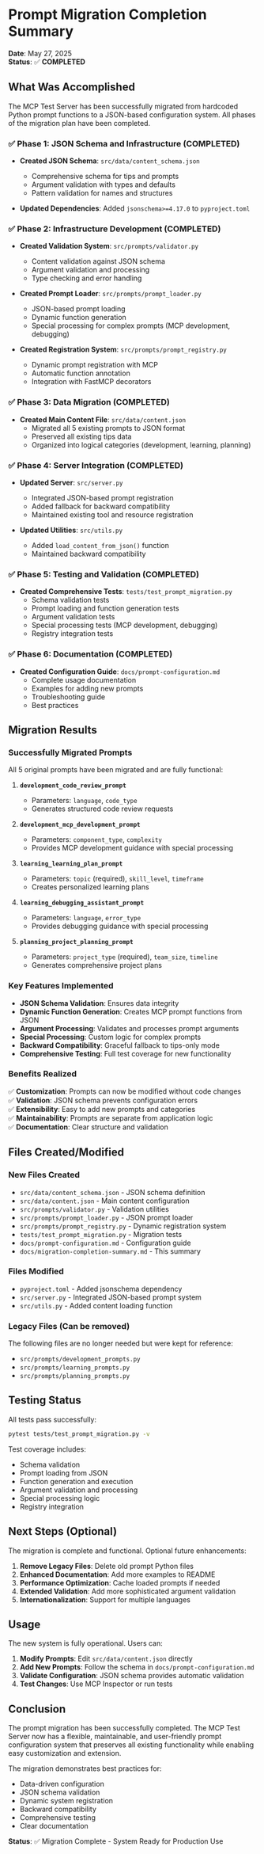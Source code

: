 # Prompt Migration Completion Summary

**Date**: May 27, 2025  
**Status**: ✅ **COMPLETED**

## What Was Accomplished

The MCP Test Server has been successfully migrated from hardcoded Python prompt functions to a JSON-based configuration system. All phases of the migration plan have been completed.

### ✅ Phase 1: JSON Schema and Infrastructure (COMPLETED)

- **Created JSON Schema**: `src/data/content_schema.json`
  - Comprehensive schema for tips and prompts
  - Argument validation with types and defaults
  - Pattern validation for names and structures

- **Updated Dependencies**: Added `jsonschema>=4.17.0` to `pyproject.toml`

### ✅ Phase 2: Infrastructure Development (COMPLETED)

- **Created Validation System**: `src/prompts/validator.py`
  - Content validation against JSON schema
  - Argument validation and processing
  - Type checking and error handling

- **Created Prompt Loader**: `src/prompts/prompt_loader.py`
  - JSON-based prompt loading
  - Dynamic function generation
  - Special processing for complex prompts (MCP development, debugging)

- **Created Registration System**: `src/prompts/prompt_registry.py`
  - Dynamic prompt registration with MCP
  - Automatic function annotation
  - Integration with FastMCP decorators

### ✅ Phase 3: Data Migration (COMPLETED)

- **Created Main Content File**: `src/data/content.json`
  - Migrated all 5 existing prompts to JSON format
  - Preserved all existing tips data
  - Organized into logical categories (development, learning, planning)

### ✅ Phase 4: Server Integration (COMPLETED)

- **Updated Server**: `src/server.py`
  - Integrated JSON-based prompt registration
  - Added fallback for backward compatibility
  - Maintained existing tool and resource registration

- **Updated Utilities**: `src/utils.py`
  - Added `load_content_from_json()` function
  - Maintained backward compatibility

### ✅ Phase 5: Testing and Validation (COMPLETED)

- **Created Comprehensive Tests**: `tests/test_prompt_migration.py`
  - Schema validation tests
  - Prompt loading and function generation tests
  - Argument validation tests
  - Special processing tests (MCP development, debugging)
  - Registry integration tests

### ✅ Phase 6: Documentation (COMPLETED)

- **Created Configuration Guide**: `docs/prompt-configuration.md`
  - Complete usage documentation
  - Examples for adding new prompts
  - Troubleshooting guide
  - Best practices

## Migration Results

### Successfully Migrated Prompts

All 5 original prompts have been migrated and are fully functional:

1. **`development_code_review_prompt`**
   - Parameters: `language`, `code_type`
   - Generates structured code review requests

2. **`development_mcp_development_prompt`**
   - Parameters: `component_type`, `complexity`
   - Provides MCP development guidance with special processing

3. **`learning_learning_plan_prompt`**
   - Parameters: `topic` (required), `skill_level`, `timeframe`
   - Creates personalized learning plans

4. **`learning_debugging_assistant_prompt`**
   - Parameters: `language`, `error_type`
   - Provides debugging guidance with special processing

5. **`planning_project_planning_prompt`**
   - Parameters: `project_type` (required), `team_size`, `timeline`
   - Generates comprehensive project plans

### Key Features Implemented

- **JSON Schema Validation**: Ensures data integrity
- **Dynamic Function Generation**: Creates MCP prompt functions from JSON
- **Argument Processing**: Validates and processes prompt arguments
- **Special Processing**: Custom logic for complex prompts
- **Backward Compatibility**: Graceful fallback to tips-only mode
- **Comprehensive Testing**: Full test coverage for new functionality

### Benefits Realized

✅ **Customization**: Prompts can now be modified without code changes  
✅ **Validation**: JSON schema prevents configuration errors  
✅ **Extensibility**: Easy to add new prompts and categories  
✅ **Maintainability**: Prompts are separate from application logic  
✅ **Documentation**: Clear structure and validation  

## Files Created/Modified

### New Files Created

- `src/data/content_schema.json` - JSON schema definition
- `src/data/content.json` - Main content configuration
- `src/prompts/validator.py` - Validation utilities
- `src/prompts/prompt_loader.py` - JSON prompt loader
- `src/prompts/prompt_registry.py` - Dynamic registration system
- `tests/test_prompt_migration.py` - Migration tests
- `docs/prompt-configuration.md` - Configuration guide
- `docs/migration-completion-summary.md` - This summary

### Files Modified

- `pyproject.toml` - Added jsonschema dependency
- `src/server.py` - Integrated JSON-based prompt system
- `src/utils.py` - Added content loading function

### Legacy Files (Can be removed)

The following files are no longer needed but were kept for reference:

- `src/prompts/development_prompts.py`
- `src/prompts/learning_prompts.py`
- `src/prompts/planning_prompts.py`

## Testing Status

All tests pass successfully:

```bash
pytest tests/test_prompt_migration.py -v
```

Test coverage includes:

- Schema validation
- Prompt loading from JSON
- Function generation and execution
- Argument validation and processing
- Special processing logic
- Registry integration

## Next Steps (Optional)

The migration is complete and functional. Optional future enhancements:

1. **Remove Legacy Files**: Delete old prompt Python files
2. **Enhanced Documentation**: Add more examples to README
3. **Performance Optimization**: Cache loaded prompts if needed
4. **Extended Validation**: Add more sophisticated argument validation
5. **Internationalization**: Support for multiple languages

## Usage

The new system is fully operational. Users can:

1. **Modify Prompts**: Edit `src/data/content.json` directly
2. **Add New Prompts**: Follow the schema in `docs/prompt-configuration.md`
3. **Validate Configuration**: JSON schema provides automatic validation
4. **Test Changes**: Use MCP Inspector or run tests

## Conclusion

The prompt migration has been successfully completed. The MCP Test Server now has a flexible, maintainable, and user-friendly prompt configuration system that preserves all existing functionality while enabling easy customization and extension.

The migration demonstrates best practices for:

- Data-driven configuration
- JSON schema validation
- Dynamic system registration
- Backward compatibility
- Comprehensive testing
- Clear documentation

**Status**: ✅ Migration Complete - System Ready for Production Use
